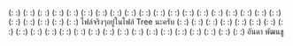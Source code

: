 (: :) (: :) (: :) (: :) (: :) (: :) (: :) (: :) (: :) (: :) (: :) (: :) (: :) (: :) (: :) (: :) (: :) (: :) (: :) (: :) (: :) (: :) (: :) (: :)
ไฟล์จริงๆอยู่ในไฟล์ Tree นะครับ
(: :) (: :) (: :) (: :) (: :) (: :) (: :) (: :) (: :) (: :) (: :) (: :) (: :) (: :) (: :) (: :) (: :) (: :) (: :) (: :) (: :) (: :) (: :) (: :)
อันดา พัฒนชู
